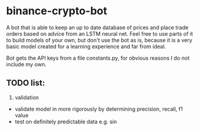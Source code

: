 # binance-crypto-bot

A bot that is able to keep an up to date database of prices and place trade orders based on advice from an LSTM neural net. 
Feel free to use parts of it to build models of your own, but don't use the bot as is, because it is a very basic model created for a learning experience and far from ideal. 

Bot gets the API keys from a file constants.py, for obvious reasons I do not include my own.

## TODO list:
1. validation
   
- validate model in more rigorously by determining precision, recall, f1 value
- test on definitely predictable data e.g. sin

